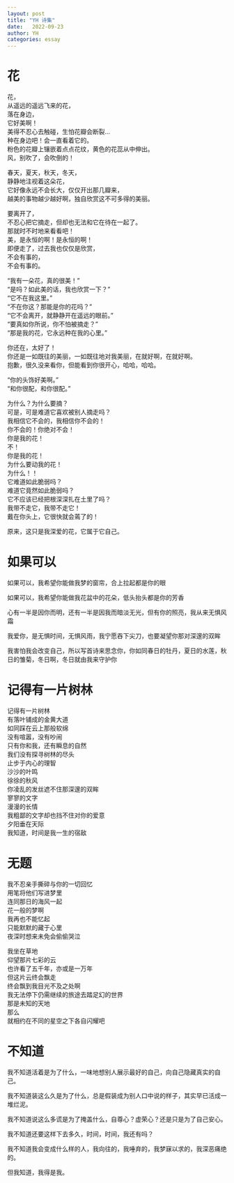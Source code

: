 ```yaml
---
layout: post
title: "YH 诗集"
date:   2022-09-23
author: YH
categories: essay
---
```


# 花

花，  
从遥远的遥远飞来的花，  
落在身边，  
它好美啊！  
美得不忍心去触碰，生怕花瓣会断裂...  
种在身边吧！会一直看着它的。  
粉色的花瓣上镶嵌着点点花纹，黄色的花蕊从中伸出。  
风，别吹了，会吹倒的！

春天，夏天，秋天，冬天，  
静静地注视着这朵花，  
它好像永远不会长大，仅仅开出那几瓣来，  
越美的事物越少越好啊，独自欣赏这不可多得的美丽。

要离开了，  
不忍心把它摘走，但却也无法和它在待在一起了。  
那就时不时地来看看吧！  
美，是永恒的啊！是永恒的啊！  
即便走了，过去我也仅仅是欣赏，  
不会有事的，  
不会有事的。

“我有一朵花，真的很美！”  
“是吗？如此美的话，我也欣赏一下？”  
“它不在我这里。”  
“不在你这？那能是你的花吗？”  
“它不会离开，就静静开在遥远的眼前。”  
“要真如你所说，你不怕被摘走？”  
“那是我的花，它永远种在我的心里。”

你还在，太好了！  
你还是一如既往的美丽，一如既往地对我美丽，在就好啊，在就好啊。  
抱歉，很久没来看你，但能看到你很开心，哈哈，哈哈。

“你的头饰好美啊。”  
“和你很配，和你很配。”

为什么？为什么要摘？  
可是，可是难道它喜欢被别人摘走吗？  
我相信它不会的，我相信你不会的！  
你不会的！你绝对不会！  
你是我的花！  
不！  
你是我的花！  
为什么要动我的花！  
为什么！！  
它难道如此脆弱吗？  
难道它竟然如此脆弱吗？  
它不应该已经把根深深扎在土里了吗？  
我带不走它，我带不走它！  
戴在你头上，它很快就会蔫了的！

原来，这只是我深爱的花，它属于它自己。

# 如果可以 

如果可以，我希望你能做我梦的窗帘，合上拉起都是你的眼

如果可以，我希望你能做我花盆中的花朵，低头抬头都是你的芳香

心有一半是因你而明，还有一半是因我而暗淡无光，但有你的照亮，我从来无惧风霜

我爱你，是无惧时间，无惧风雨，我宁愿吞下尖刀，也要凝望你那对深邃的双眸

我害怕我会改变自己，所以写首诗来思念你，你如同春日的牡丹，夏日的水莲，秋日的雏菊，冬日啊，冬日就由我来守护你

# 记得有一片树林

记得有一片树林  
有落叶铺成的金黄大道  
如同踩在云上那般软绵  
没有喧嚣，没有吵闹  
只有你和我，还有瞬息的自然  
我们没有探寻树林的尽头  
止步于内心的理智  
沙沙的叶鸣  
徐徐的秋风  
你凌乱的发丝遮不住那深邃的双眸  
寥寥的文字  
漫漫的长情  
我粗鄙的文字却也挡不住对你的爱意  
夕阳垂在天际  
我知道，时间是我一生的宿敌  

# 无题

我不忍亲手撕碎与你的一切回忆  
用笔将他们写进梦里  
连同那日的海风一起  
花一般的梦啊  
我再也不能忆起  
只能默默的藏于心里  
夜深时想来未免会偷偷哭泣  

我坐在草地  
仰望那片七彩的云  
也许看了五千年，亦或是一万年  
但这片云终会飘走  
终会飘到我目光不及之处啊  
我无法停下仍需继续的旅途去踏足幻的世界  
那是未知的天地  
那么  
就相约在不同的星空之下各自闪耀吧  

# 不知道

我不知道活着是为了什么，一味地想别人展示最好的自己，向自己隐藏真实的自己。

我不知道装这么久是为了什么，总是假装成为别人口中说的样子，其实早已活成一堆烂泥。

我不知道说这么多谎是为了掩盖什么，自尊心？虚荣心？还是只是为了自己安心。

我不知道还要这样下去多久，时间，时间，我还有吗？

我不知道我会变成什么样的人，我向往的，我唾弃的，我梦寐以求的，我深恶痛绝的。

但我知道，我得是我。